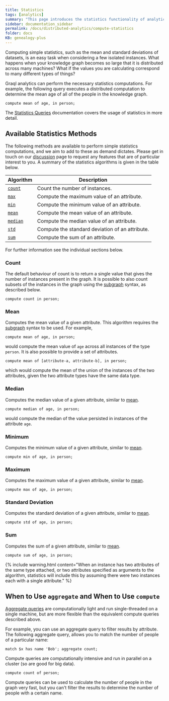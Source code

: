 ```yaml
---
title: Statistics
tags: [analytics]
summary: "This page introduces the statistics functionality of analytics."
sidebar: documentation_sidebar
permalink: /docs/distributed-analytics/compute-statistics
folder: docs
KB: genealogy-plus
---
```


Computing simple statistics, such as the mean and standard deviations of datasets, is an easy task when considering a few
isolated instances. What happens when your knowledge graph becomes so large that it is distributed across many machines? What
if the values you are calculating correspond to many different types of things?

Graql analytics can perform the necessary statistics computations.
For example, the following query executes a distributed computation to determine the mean age of all of the people in the knowledge graph.

```lang-graql
compute mean of age, in person;
```

The [Statistics Queries](./compute-statistics) documentation covers the usage of statistics in more detail.

## Available Statistics Methods

The following methods are available to perform simple statistics computations,
and we aim to add to these as demand dictates. Please get
in touch on our [discussion](https://discuss.grakn.ai/) page to request any features that are of particular interest
to you. A summary of the statistics algorithms is given in the table below.

| Algorithm                    | Description                                     |
| ---------------------------- | ----------------------------------------------- |
| [`count`](#count)            | Count the number of instances.                  |
| [`max`](#maximum)            | Compute the maximum value of an attribute.      |
| [`min`](#minimum)            | Compute the minimum value of an attribute.      |
| [`mean`](#mean)              | Compute the mean value of an attribute.         |
| [`median`](#median)          | Compute the median value of an attribute.       |
| [`std`](#standard-deviation) | Compute the standard deviation of an attribute. |
| [`sum`](#sum)                | Compute the sum of an attribute.                |

For further information see the individual sections below.

### Count

The default behaviour of count is to return a single value that gives the number of instances present in the graph. It
is possible to also count subsets of the instances in the graph using the [subgraph](#subgraph) syntax, as described below.

```lang-graql-skip-test
compute count in person;
```

### Mean

Computes the mean value of a given attribute. This algorithm requires the [subgraph](#subgraph) syntax to be used.
For example,

```lang-graql-skip-test
compute mean of age, in person;
```

would compute the mean value of `age` across all instances of the type `person`.
It is also possible to provide a set of attributes.

```lang-graql-skip-test
compute mean of [attribute-a, attribute-b], in person;
```

which would compute the mean of the union of the instances of the two attributes,
given the two attribute types have the same data type.

### Median

Computes the median value of a given attribute, similar to [mean](#mean).

```lang-graql-skip-test
compute median of age, in person;
```

would compute the median of the value persisted in instances of the attribute `age`.

### Minimum

Computes the minimum value of a given attribute, similar to [mean](#mean).

```lang-graql-skip-test
compute min of age, in person;
```

### Maximum

Computes the maximum value of a given attribute, similar to [mean](#mean).

```lang-graql-skip-test
compute max of age, in person;
```

### Standard Deviation

Computes the standard deviation of a given attribute, similar to [mean](#mean).

```lang-graql-skip-test
compute std of age, in person;
```

### Sum

Computes the sum of a given attribute, similar to [mean](#mean).

```lang-graql-skip-test
compute sum of age, in person;
```

{% include warning.html content="When an instance has two attributes of the same type attached, or two attributes specified as arguments to the algorithm, statistics will include this by assuming there were two instances each with a single attribute." %}

## When to Use `aggregate` and When to Use `compute`

[Aggregate queries](../querying-data/aggregate-queries) are computationally light and run single-threaded on a single machine, but are more flexible than the equivalent compute queries described above.

For example, you can use an aggregate query to filter results by attribute. The following aggregate query, allows you to match the number of people of a particular name:

```lang-graql-skip-test
match $x has name 'Bob'; aggregate count;
```

Compute queries are computationally intensive and run in parallel on a cluster (so are good for big data).

```lang-graql-skip-test
compute count of person;
```

Compute queries can be used to calculate the number of people in the graph very fast, but you can't filter the results to determine the number of people with a certain name.
